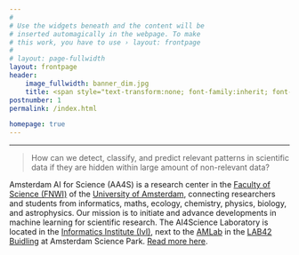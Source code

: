 ```yaml
---
#
# Use the widgets beneath and the content will be
# inserted automagically in the webpage. To make
# this work, you have to use › layout: frontpage
#
# layout: page-fullwidth
layout: frontpage
header:
    image_fullwidth: banner_dim.jpg
    title: <span style="text-transform:none; font-family:inherit; font-size:1.2em;">AI4Science</span> <br>  <span style="text-transform:none; font-family:FontAwesome,Gill Sans; font-size:0.5em;">Artificial Intelligence for Scientific Discovery</span>
postnumber: 1
permalink: /index.html

homepage: true
---
```



[comment]:----------------------------------------------------------------------------------------------------------

---

> How can we detect, classify, and predict relevant patterns in scientific data if they are hidden within large amount of non-relevant data?


Amsterdam AI for Science (AA4S) is a research center in the [Faculty of Science (FNWI)][2] of the [University of Amsterdam][3], connecting researchers and students from informatics, maths, ecology, chemistry, physics, biology, and astrophysics. Our mission is to initiate and advance developments in machine learning for scientific research. The AI4Science Laboratory is located in the [Informatics Institute (IvI)][4], next to the [AMLab][5] in the [LAB42 Buidling][8] at Amsterdam Science Park. [Read more here][9].


<!--
# About Amsterdam AI4Science


The AI4Science Lab is an initiative supported by the [Faculty of Science (FNWI)][2] at the [University of Amsterdam][3] and located in the [Informatics Institute (IvI)][4] in [LAB42][8]. The AI4Science Lab is also connected to [AMLAB][5], the Amsterdam Machine Learning Lab.

We develop and use machine learning techniques to discover patterns in data streams produced by experiments in a wide variety of scientific fields, ranging from ecology to molecular biology and from chemistry to astrophysics.

<a class="radius button small" href="{{ site.url }}{{ site.baseurl }}/lab/">Learn More</a>


---

# AI4Science Consortium


The AI4Science Lab is the center of a rapidly growing multidisciplinary 
consortium of students, researchers, and experts interested in the 
development and application of artificial intelligence tools for the 
analysis of scientific data. We keep each other informed about interesting 
challenges and new developments. Our activities include organising
[seminars and workshops][6], a [bi-weekly colloquium series][7] and
helping each other with acquiring funding for AI4Science 
spin-offs. Interested in joining the AI4Science consortium? 

<a class="radius button small" href="{{ site.url }}{{ site.baseurl }}/consortium/">Learn More›</a>

---
-->

[1]: https://ellis.eu
[2]: https://www.uva.nl/en/about-the-uva/organisation/faculties/faculty-of-science/faculty-of-science.html
[3]: https://www.uva.nl
[4]: https://ivi.uva.nl
[5]: http://amlab.science.uva.nl
[6]: /events/
[7]: /colloquium/
[8]: https://lab42.uva.nl
[9]: https://ai4science-amsterdam.github.io//lab/
